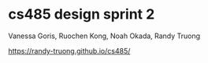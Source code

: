 # cs485 design sprint 2
Vanessa Goris, Ruochen Kong, Noah Okada, Randy Truong

https://randy-truong.github.io/cs485/
